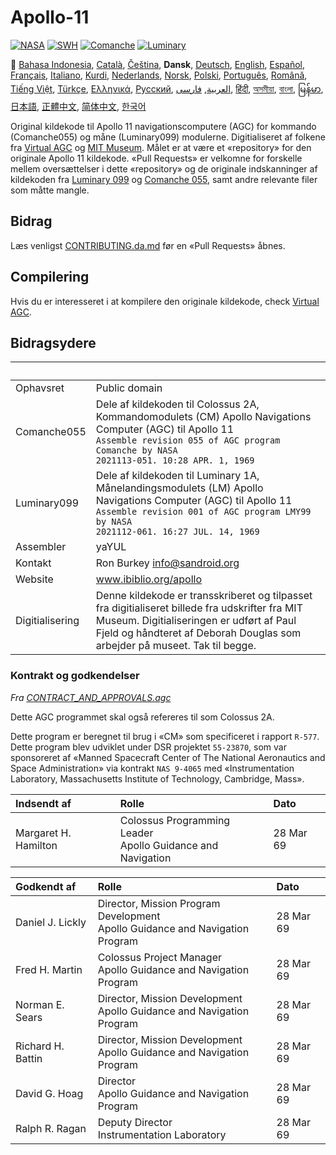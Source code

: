 # Apollo-11

[![NASA][1]][2]
[![SWH]][SWH_URL]
[![Comanche]][ComancheMilestone]
[![Luminary]][LuminaryMilestone]

🎌
[Bahasa Indonesia][ID],
[Català][CA],
[Čeština][CZ],
**Dansk**,
[Deutsch][DE],
[English][EN],
[Español][ES],
[Français][FR],
[Italiano][IT],
[Kurdi][KU],
[Nederlands][NL],
[Norsk][NO],
[Polski][PL],
[Português][PT_BR],
[Română][RO],
[Tiếng Việt][VI],
[Türkçe][TR],
[Ελληνικά][GR],
[Русский][RU],
[العربية][AR],
[فارسی][FA],
[हिंदी][HI_IN],
[অসমীয়া][AS_IN],
[বাংলা][BD_BN],
[မြန်မာ][MM],
[日本語][JA],
[正體中文][ZH_TW],
[简体中文][ZH_CN],
[한국어][KO_KR]

[AR]:README.ar.md
[AS_IN]:README.as_in.md
[BD_BN]:README.bd_bn.md
[CA]:README.ca.md
[CZ]:README.cz.md
[DA]:README.da.md
[DE]:README.de.md
[EN]:README.md
[ES]:README.es.md
[FA]:README.fa.md
[FR]:README.fr.md
[GR]:README.gr.md
[HI_IN]:README.hi_in.md
[ID]:README.id.md
[IT]:README.it.md
[JA]:README.ja.md
[KO_KR]:README.ko_kr.md
[KU]:README.ku.md
[LT]:README.lt.md
[MM]:README.mm.md
[NL]:README.nl.md
[NO]:README.no.md
[PL]:README.pl.md
[PT_BR]:README.pt_br.md
[RO]:README.ro.md
[RU]:README.ru.md
[TR]:README.tr.md
[VI]:README.vi.md
[ZH_CN]:README.zh_cn.md
[ZH_TW]:README.zh_tw.md

Original kildekode til Apollo 11 navigationscomputere (AGC) for kommando (Comanche055) og måne (Luminary099) modulerne. Digitialiseret af folkene fra [Virtual AGC][3] og [MIT Museum][4]. Målet er at være et «repository» for den originale Apollo 11 kildekode. «Pull Requests» er velkomne for forskelle mellem oversættelser i dette «repository» og de originale indskanninger af kildekoden fra [Luminary 099][5] og [Comanche 055][6], samt andre relevante filer som måtte mangle.

## Bidrag

Læs venligst [CONTRIBUTING.da.md][7] før en «Pull Requests» åbnes.

## Compilering

Hvis du er interesseret i at kompilere den originale kildekode, check [Virtual AGC][8].

## Bidragsydere

&nbsp;          | &nbsp;
:-------------- | :-----
Ophavsret       | Public domain
Comanche055     | Dele af kildekoden til Colossus 2A, Kommandomodulets (CM) Apollo Navigations Computer (AGC) til Apollo 11<br>`Assemble revision 055 of AGC program Comanche by NASA`<br>`2021113-051. 10:28 APR. 1, 1969`
Luminary099     | Dele af kildekoden til Luminary 1A, Månelandingsmodulets (LM) Apollo Navigations Computer (AGC) til Apollo 11<br>`Assemble revision 001 of AGC program LMY99 by NASA`<br>`2021112-061. 16:27 JUL. 14, 1969`
Assembler       | yaYUL
Kontakt         | Ron Burkey <info@sandroid.org>
Website         | www.ibiblio.org/apollo
Digitialisering | Denne kildekode er transskriberet og tilpasset fra digitialiseret billede fra udskrifter fra MIT Museum. Digitialiseringen er udført af Paul Fjeld og håndteret af Deborah Douglas som arbejder på museet. Tak til begge.

### Kontrakt og godkendelser

*Fra [CONTRACT_AND_APPROVALS.agc]*

Dette AGC programmet skal også refereres til som Colossus 2A.

Dette program er beregnet til brug i «CM» som specificeret i rapport `R-577`. Dette program blev udviklet under DSR projektet `55-23870`, som var sponsoreret af «Manned Spacecraft Center of The National Aeronautics and Space Administration» via kontrakt `NAS 9-4065` med «Instrumentation Laboratory, Massachusetts Institute of Technology, Cambridge, Mass».

Indsendt af          | Rolle | Dato
:------------------- | :---- | :---
Margaret H. Hamilton | Colossus Programming Leader<br>Apollo Guidance and Navigation | 28 Mar 69

Godkendt af       | Rolle | Dato
:---------------- | :---- | :---
Daniel J. Lickly  | Director, Mission Program Development<br>Apollo Guidance and Navigation Program | 28 Mar 69
Fred H. Martin    | Colossus Project Manager<br>Apollo Guidance and Navigation Program | 28 Mar 69
Norman E. Sears   | Director, Mission Development<br>Apollo Guidance and Navigation Program | 28 Mar 69
Richard H. Battin | Director, Mission Development<br>Apollo Guidance and Navigation Program | 28 Mar 69
David G. Hoag     | Director<br>Apollo Guidance and Navigation Program | 28 Mar 69
Ralph R. Ragan    | Deputy Director<br>Instrumentation Laboratory | 28 Mar 69

[CONTRACT_AND_APPROVALS.agc]:https://github.com/chrislgarry/Apollo-11/blob/master/Comanche055/CONTRACT_AND_APPROVALS.agc
[1]:https://flat.badgen.net/badge/NASA/Mission%20Overview/0B3D91
[2]:https://www.nasa.gov/mission_pages/apollo/missions/apollo11.html
[3]:http://www.ibiblio.org/apollo/
[4]:http://web.mit.edu/museum/
[5]:http://www.ibiblio.org/apollo/ScansForConversion/Luminary099/
[6]:http://www.ibiblio.org/apollo/ScansForConversion/Comanche055/
[7]:https://github.com/chrislgarry/Apollo-11/blob/master/CONTRIBUTING.da.md
[8]:https://github.com/rburkey2005/virtualagc
[SWH]:https://flat.badgen.net/badge/Software%20Heritage/Archive/0B3D91
[SWH_URL]:https://archive.softwareheritage.org/browse/origin/https://github.com/chrislgarry/Apollo-11/
[Comanche]:https://flat.badgen.net/github/milestones/chrislgarry/Apollo-11/1
[ComancheMilestone]:https://github.com/chrislgarry/Apollo-11/milestone/1
[Luminary]:https://flat.badgen.net/github/milestones/chrislgarry/Apollo-11/2
[LuminaryMilestone]:https://github.com/chrislgarry/Apollo-11/milestone/2
